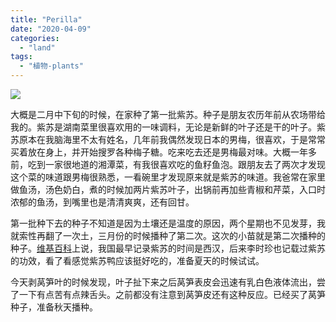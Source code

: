 ```yaml
---
title: "Perilla"
date: "2020-04-09"
categories: 
  - "land"
tags: 
  - "植物-plants"
---
```


![](https://f000.backblazeb2.com/file/quietpark/IMG_20200409_113316.jpg)

大概是二月中下旬的时候，在家种了第一批紫苏。种子是朋友农历年前从农场带给我的。紫苏是湖南菜里很喜欢用的一味调料，无论是新鲜的叶子还是干的叶子。紫苏原本在我脑海里不太有姓名，几年前我偶然发现日本的男梅，很喜欢，于是常常买着放在身上，并开始搜罗各种梅子糖。吃来吃去还是男梅最对味。大概一年多前，吃到一家很地道的湘潭菜，有我很喜欢吃的鱼籽鱼泡。跟朋友去了两次才发现这个菜的味道跟男梅很熟悉，一看碗里才发现原来就是紫苏的味道。我爸常在家里做鱼汤，汤色奶白，煮的时候加两片紫苏叶子，出锅前再加些青椒和芹菜，入口时浓郁的鱼汤，到嘴里也是清清爽爽，还有回甘。

第一批种下去的种子不知道是因为土壤还是温度的原因，两个星期也不见发芽，我就索性再翻了一次土，三月份的时候播种了第二次。这次的小苗就是第二次播种的种子。[维基百科](https://zh.wikipedia.org/wiki/%E7%B4%AB%E8%98%87)上说，我国最早记录紫苏的时间是西汉，后来李时珍也记载过紫苏的功效，看了看感觉紫苏鸭应该挺好吃的，准备夏天的时候试试。

今天剥莴笋叶的时候发现，叶子扯下来之后莴笋表皮会迅速有乳白色液体流出，尝了一下有点苦有点辣舌头。之前都没有注意到莴笋皮还有这种反应。已经买了莴笋种子，准备秋天播种。
